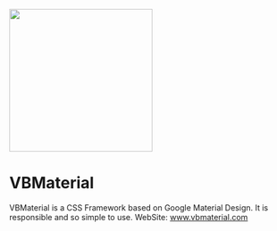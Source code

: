 <img src="https://image.ibb.co/n7M9TU/vbm.png" width="256px" /><br>
# VBMaterial
VBMaterial is a CSS Framework based on Google Material Design. It is responsible and so simple to use. 
WebSite: www.vbmaterial.com
